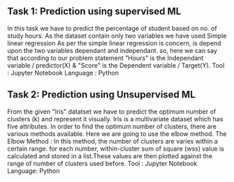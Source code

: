 ## Task 1: Prediction using supervised ML
In this task we have to predict the percentage of student based on no. of study hours. As the dataset contain only two variables we have used Simple linear regression 
As per the simple linear regression is concern, is depend upon the two variables dependant and independant. so, here we can say that according to our problem statement "Hours" is the Independant variable / predictor(X) & "Score" is the Dependent variable / Target(Y).
Tool : Jupyter Notebook
Language : Python

## Task 2: Prediction using Unsupervised ML
From the given "Iris" datatset we have to predict the optimum number of clusters (k) and represent it visually.
Iris is a multivariate dataset which has five attributes.
In order to find the optimum number of clusters, there are various methods available. Here we are going to use the elbow method.
The Elbow Method : In this method, the number of clusters are varies within a certain range. for each number, within-cluster sum of square (wss) value is calculated and stored in a list.These values are then plotted against the range of number of clusters used before.
Tool : Jupyter Notebook
Language: Python

